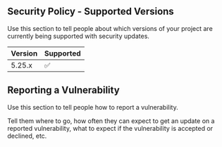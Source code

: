 ## Security Policy - Supported Versions

Use this section to tell people about which versions of your project are
currently being supported with security updates.

| Version | Supported          |
| ------- | ------------------ |
| 5.25.x  | :white_check_mark: |

## Reporting a Vulnerability

Use this section to tell people how to report a vulnerability.

Tell them where to go, how often they can expect to get an update on a
reported vulnerability, what to expect if the vulnerability is accepted or
declined, etc.
